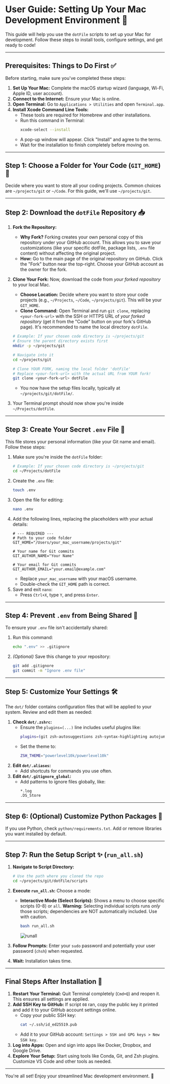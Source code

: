 # User Guide: Setting Up Your Mac Development Environment 🚀

This guide will help you use the `dotFile` scripts to set up your Mac for development. Follow these steps to install tools, configure settings, and get ready to code!

---

## Prerequisites: Things to Do First ✅

Before starting, make sure you've completed these steps:

1. **Set Up Your Mac:** Complete the macOS startup wizard (language, Wi-Fi, Apple ID, user account).
2. **Connect to the Internet:** Ensure your Mac is online.
3. **Open Terminal:** Go to `Applications > Utilities` and open `Terminal.app`.
4. **Install Xcode Command Line Tools:**
    * These tools are required for Homebrew and other installations.
    * Run this command in Terminal:
        ```bash
        xcode-select --install
        ```
    * A pop-up window will appear. Click "Install" and agree to the terms.
    * Wait for the installation to finish completely before moving on.

---

## Step 1: Choose a Folder for Your Code (`GIT_HOME`) 📂

Decide where you want to store all your coding projects. Common choices are `~/projects/git` or `~/Code`. For this guide, we'll use `~/projects/git`.

---

## Step 2: Download the `dotFile` Repository 📥

1.  **Fork the Repository:**
    * **Why Fork?** Forking creates your own personal copy of this repository under your GitHub account. This allows you to save your customizations (like your specific dotFile, package lists, `.env` file content) without affecting the original project.
    * **How:** Go to the main page of the original repository on GitHub. Click the "Fork" button near the top-right. Choose your GitHub account as the owner for the fork.

2.  **Clone Your Fork:** Now, download the code from *your forked repository* to your local Mac.
    * **Choose Location:** Decide where you want to store your code projects (e.g., `~/Projects`, `~/Code`, `~/projects/git`). This will be your `GIT_HOME`.
    * **Clone Command:** Open Terminal and run `git clone`, replacing `<your-fork-url>` with the SSH or HTTPS URL of *your forked repository* (get it from the "Code" button on your fork's GitHub page). It's recommended to name the local directory `dotFile`.

    ```bash
    # Example: If your chosen code directory is ~/projects/git
    # Ensure the parent directory exists first
    mkdir -p ~/projects/git

    # Navigate into it
    cd ~/projects/git

    # Clone YOUR FORK, naming the local folder 'dotFile'
    # Replace <your-fork-url> with the actual URL from YOUR fork!
    git clone <your-fork-url> dotFile
    ```
    * You now have the setup files locally, typically at `~/projects/git/dotFile/`.


3. Your Terminal prompt should now show you're inside `~/Projects/dotFile`.

---

## Step 3: Create Your Secret `.env` File 🤫

This file stores your personal information (like your Git name and email). Follow these steps:

1. Make sure you're inside the `dotFile` folder:
    ```bash
    # Example: If your chosen code directory is ~/projects/git
    cd ~/Projects/dotFile
    ```
2. Create the `.env` file:
    ```bash
    touch .env
    ```
3. Open the file for editing:
    ```bash
    nano .env
    ```
4. Add the following lines, replacing the placeholders with your actual details:
    ```env
    # --- REQUIRED ---
    # Path to your code folder
    GIT_HOME="/Users/your_mac_username/projects/git"

    # Your name for Git commits
    GIT_AUTHOR_NAME="Your Name"

    # Your email for Git commits
    GIT_AUTHOR_EMAIL="your.email@example.com"
    ```
    * Replace `your_mac_username` with your macOS username.
    * Double-check the `GIT_HOME` path is correct.
5. Save and exit `nano`:
    * Press `Ctrl+X`, type `Y`, and press `Enter`.

---

## Step 4: Prevent `.env` from Being Shared 🚫

To ensure your `.env` file isn't accidentally shared:

1. Run this command:
    ```bash
    echo ".env" >> .gitignore
    ```
2. *(Optional)* Save this change to your repository:
    ```bash
    git add .gitignore
    git commit -m "Ignore .env file"
    ```

---

## Step 5: Customize Your Settings 🛠️

The `dot/` folder contains configuration files that will be applied to your system. Review and edit them as needed:

1. **Check `dot/.zshrc`:**
    * Ensure the `plugins=(...)` line includes useful plugins like:
        ```bash
        plugins=(git zsh-autosuggestions zsh-syntax-highlighting autojump)
        ```
    * Set the theme to:
        ```bash
        ZSH_THEME="powerlevel10k/powerlevel10k"
        ```
2. **Edit `dot/.aliases`:**
    * Add shortcuts for commands you use often.
3. **Edit `dot/.gitignore_global`:**
    * Add patterns to ignore files globally, like:
        ```bash
        *.log
        .DS_Store
        ```

---

## Step 6: (Optional) Customize Python Packages 🐍

If you use Python, check `python/requirements.txt`. Add or remove libraries you want installed by default.

---

## Step 7: Run the Setup Script ✨ (`run_all.sh`)

1.  **Navigate to Script Directory:**
    ```bash
    # Use the path where you cloned the repo
    cd ~/projects/git/dotFile/scripts
    ```
2.  **Execute `run_all.sh`:** Choose a mode:
    * **Interactive Mode (Select Scripts):** Shows a menu to choose specific scripts (0-8) or `all`. **Warning:** Selecting individual scripts runs *only* those scripts; dependencies are NOT automatically included. Use with caution.
        ```bash
        bash run_all.sh
        ```
        ![runall](..\assets\runall.png)

3.  **Follow Prompts:** Enter your `sudo` password and potentially your user password (`chsh`) when requested.

4.  **Wait:** Installation takes time.

---

## Final Steps After Installation 🏁

1. **Restart Your Terminal:** Quit Terminal completely (`Cmd+Q`) and reopen it. This ensures all settings are applied.
2. **Add SSH Key to GitHub:** If script `08` ran, copy the public key it printed and add it to your GitHub account settings online.
    * Copy your public SSH key:
        ```bash
        cat ~/.ssh/id_ed25519.pub
        ```
    * Add it to your GitHub account: `Settings > SSH and GPG keys > New SSH key`.
3. **Log into Apps:** Open and sign into apps like Docker, Dropbox, and Google Drive.
4. **Explore Your Setup:** Start using tools like Conda, Git, and Zsh plugins. Customize VS Code and other tools as needed.

---

You're all set! Enjoy your streamlined Mac development environment. 🎉